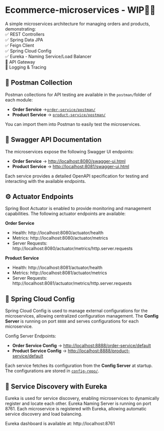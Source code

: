 # Ecommerce-microservices - WIP👨‍💻
A simple microservices architecture for managing orders and products, demonstrating:  
✅ REST Controllers  
✅ Spring Data JPA  
✅ Feign Client  
✅ Spring Cloud Config  
✅ Eureka - Naming Service/Load Balancer  
🚧 API Gateway  
🚧 Logging & Tracing


## 📂 Postman Collection
Postman collections for API testing are available in the `postman/`folder of each module:

- **Order Service** →[`order-service/postman/`](order-service/postman/)
- **Product Service** → [`product-service/postman/`](product-service/postman/)

You can import them into Postman to easily test the microservices.


## 📜 Swagger API Documentation

The microservices expose the following Swagger UI endpoints:

- **Order Service** → [http://localhost:8080/swagger-ui.html](http://localhost:8080/swagger-ui.html)
- **Product Service** → [http://localhost:8081/swagger-ui.html](http://localhost:8081/swagger-ui.html)

Each service provides a detailed OpenAPI specification for testing and interacting with the available endpoints.


## ⚙️ Actuator Endpoints
Spring Boot Actuator is enabled to provide monitoring and management capabilities. The following actuator endpoints are available:

**Order Service**

- Health: http://localhost:8080/actuator/health
- Metrics: http://localhost:8080/actuator/metrics
- Server Requests: http://localhost:8080/actuator/metrics/http.server.requests

**Product Service**

- Health: http://localhost:8081/actuator/health
- Metrics: http://localhost:8081/actuator/metrics
- Server Requests: http://localhost:8081/actuator/metrics/http.server.requests


## 🔧 Spring Cloud Config
Spring Cloud Config is used to manage external configurations for the microservices, allowing centralized configuration management. The **Config Server** is running on port `8888` and serves configurations for each microservice.

Config Server Endpoints:
- **Order Service Config** → [http://localhost:8888/order-service/default](http://localhost:8888/order-service/default)
- **Product Service Config** → [http://localhost:8888/product-service/default](http://localhost:8888/product-service/default)

Each service fetches its configuration from the **Config Server** at startup. 
The configurations are stored in [`config-repo/`](config-repo).


## 🔄 Service Discovery with Eureka

Eureka is used for service discovery, enabling microservices to dynamically register and locate each other.
Eureka Naming Server is running on port 8761.
Each microservice is registered with Eureka, allowing automatic service discovery and load balancing.

Eureka dashboard is available at: http://localhost:8761

